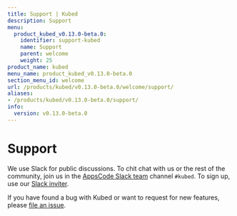 ```yaml
---
title: Support | Kubed
description: Support
menu:
  product_kubed_v0.13.0-beta.0:
    identifier: support-kubed
    name: Support
    parent: welcome
    weight: 25
product_name: kubed
menu_name: product_kubed_v0.13.0-beta.0
section_menu_id: welcome
url: /products/kubed/v0.13.0-beta.0/welcome/support/
aliases:
- /products/kubed/v0.13.0-beta.0/support/
info:
  version: v0.13.0-beta.0
---
```


# Support

We use Slack for public discussions. To chit chat with us or the rest of the community, join us in the [AppsCode Slack team](https://appscode.slack.com/messages/C6HSHCKBL/details/) channel `#kubed`. To sign up, use our [Slack inviter](https://slack.appscode.com/).

If you have found a bug with Kubed or want to request for new features, please [file an issue](https://github.com/appscode/kubed/issues/new).
